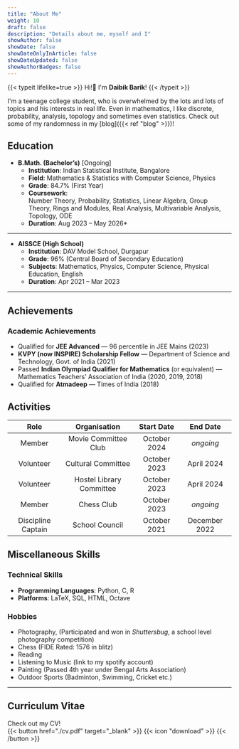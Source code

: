 ```yaml
---
title: "About Me"
weight: 10
draft: false
description: "Details about me, myself and I"
showAuthor: false
showDate: false
showDateOnlyInArticle: false
showDateUpdated: false
showAuthorBadges: false
---
```


{{< typeit lifelike=true >}} Hi!👋 I'm <strong>Daibik Barik</strong>! {{< /typeit >}}

I'm a teenage college student, who is overwhelmed by the lots and lots of topics and his interests in real life. Even in mathematics, I like discrete, probability, analysis, topology and sometimes even statistics. Check out some of my randomness in my [blog]({{< ref "blog" >}})!

## Education

- **B.Math. (Bachelor’s)** [Ongoing]
    - **Institution**: Indian Statistical Institute, Bangalore  
    - **Field**: Mathematics & Statistics with Computer Science, Physics  
    - **Grade**: 84.7% (First Year)  
    - **Coursework**:  
        Number Theory, Probability, Statistics, Linear Algebra, Group Theory, Rings and Modules, Real Analysis, Multivariable Analysis, Topology, ODE 
    - **Duration**: Aug 2023 – May 2026*   

---

- **AISSCE (High School)**
    - **Institution**: DAV Model School, Durgapur  
    - **Grade**: 96% (Central Board of Secondary Education)  
    - **Subjects**: Mathematics, Physics, Computer Science, Physical Education, English  
    - **Duration**: Apr 2021 – Mar 2023  

---

## Achievements

### **Academic Achievements**
- Qualified for **JEE Advanced** — 96 percentile in JEE Mains (2023)  
- **KVPY (now INSPIRE) Scholarship Fellow** — Department of Science and Technology, Govt. of India (2021)  
- Passed **Indian Olympiad Qualifier for Mathematics** (or equivalent) — Mathematics Teachers’ Association of India (2020, 2019, 2018)  
- Qualified for **Atmadeep** — Times of India (2018)  

## Activities

| Role | Organisation | Start Date | End Date |
| :-: | :-: | :-: | :-: |
| Member | Movie Committee Club | October 2024 | *ongoing* |
| Volunteer | Cultural Committee | October 2023 | April 2024 |
| Volunteer | Hostel Library Committee | October 2023 | April 2024 |
| Member | Chess Club | October 2023 | *ongoing* |
| Discipline Captain | School Council | October 2021 | December 2022 |


## Miscellaneous Skills

### **Technical Skills**
- **Programming Languages**: Python, C, R  
- **Platforms**: LaTeX, SQL, HTML, Octave  

### **Hobbies**
- Photography, (Participated and won in _Shuttersbug_, a school level photography competition)
- Chess (FIDE Rated: 1576 in blitz)
- Reading
- Listening to Music (link to my spotify account)
- Painting (Passed 4th year under Bengal Arts Association) 
- Outdoor Sports (Badminton, Swimming, Cricket etc.)

---

## Curriculum Vitae
Check out my CV!  
{{< button href="./cv.pdf" target="_blank" >}} {{< icon "download" >}} {{< /button >}}


